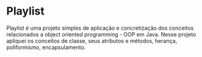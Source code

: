 # Playlist

Playlist é uma projeto simples de aplicação e concretização dos conceitos relacionados a 
object oriented programming - OOP em Java. Nesse  projeto apliquei os conceitos de classe, seus atributos e métodos,
herança, poliformismo, encapsulamento.
